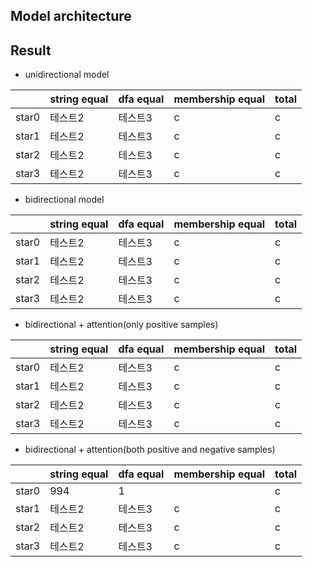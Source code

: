 ## Model architecture

## Result

- unidirectional model

|   |string equal|dfa equal|membership equal|total|
|------|---|---|---|---|
|star0|테스트2|테스트3|c|c|
|star1|테스트2|테스트3|c|c|
|star2|테스트2|테스트3|c|c|
|star3|테스트2|테스트3|c|c|

- bidirectional model

|   |string equal|dfa equal|membership equal|total|
|------|---|---|---|---|
|star0|테스트2|테스트3|c|c|
|star1|테스트2|테스트3|c|c|
|star2|테스트2|테스트3|c|c|
|star3|테스트2|테스트3|c|c|

- bidirectional + attention(only positive samples)

|   |string equal|dfa equal|membership equal|total|
|------|---|---|---|---|
|star0|테스트2|테스트3|c|c|
|star1|테스트2|테스트3|c|c|
|star2|테스트2|테스트3|c|c|
|star3|테스트2|테스트3|c|c|

- bidirectional + attention(both positive and negative samples)

|   |string equal|dfa equal|membership equal|total|
|------|---|---|---|---|
|star0|994|1||c|
|star1|테스트2|테스트3|c|c|
|star2|테스트2|테스트3|c|c|
|star3|테스트2|테스트3|c|c|
